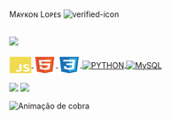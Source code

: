  <span>Mᴀʏᴋᴏɴ Lᴏᴘᴇs<span>
  <img alt="verified-icon" height="15" width="15" src="https://cdn-icons-png.flaticon.com/512/3556/3556904.png"/>
  <br>
  <br>

 
  <div> 
   <a href="https://github.com/maykonlopes">
   <img height="180em" src="https://github-readme-stats.vercel.app/api?username=maykonlopes&show_icons=true&theme=tokyonight&include_all_commits=true&count_private=true"/>

   <!-- ativar ↓↓↓ quando estiver com mais repositorios e linguagens -->
   <!-- img height="180em" src="https://github-readme-stats.vercel.app/api/top-langs/?username=maykonlopes&layout=compact&langs_count=6&theme=tokyonight"/ -->
</div>
<div style="display: inline_block"><br>
  <img align="center" alt="Js" height="30" width="40" src="https://raw.githubusercontent.com/devicons/devicon/master/icons/javascript/javascript-plain.svg "/>
  <img align="center" alt="HTML" height="30" width="40" src="https://raw.githubusercontent.com/devicons/devicon/master/icons/html5/html5-original.svg "/>
  <img align="center" alt="CSS" height="30" width="40" src="https://raw.githubusercontent.com/devicons/devicon/master/icons/css3/css3-original.svg "/>
<img align="center" alt="PYTHON" height="30" width="40" src="https://cdn.jsdelivr.net/gh/devicons/devicon/icons/python/python-original.svg" />
<img align="center" alt="MySQL" height="30" width="40" src="https://cdn.jsdelivr.net/gh/devicons/devicon/icons/mysql/mysql-original-wordmark.svg" />       
</div>
 
 <br>

 <div>
  <a href="https://instagram.com/maykon.1/" target="_blank"><img src="https://img.shields.io/badge/-Instagram-%23E4405F?style=for-the- badge&logo=instagram&logoColor=white" target="_blank"></a>
  <a href="https://www.linkedin.com/in/maykon-lopes-228806142" target="_blank"><img src="https://img.shields.io/badge/-LinkedIn-%230077B5?style= for-the-badge&logo=linkedin&logoColor=white" target="_blank"></a>
 
  ![Animação de cobra](https://github.com/maykonlopes/maykonlopes/blob/output/github-contribution-grid-snake.svg)

</div>
